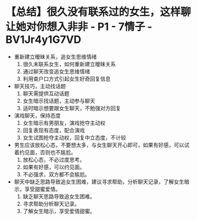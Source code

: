 # 【总结】很久没有联系过的女生，这样聊让她对你想入非非 - P1 - 7情子 - BV1Jr4y1G7VD

-   重新建立暧昧关系，追女生思维情绪
    1.  很久未联系女生，如何重新建立暧昧关系
    2.  通过聊天改变追女生思维情绪
    3.  利用查户口方式引起女生好奇回复信息
-   聊天技巧，主动找话题
    1.  聊天需提供互动话题
    2.  女生暗示找话题，主动参与聊天
    3.  适时暗示想要跟女生聊天，不勉强对方回复
-   演戏聊天，保持态度
    1.  女生暗示有男朋友，演戏抢夺主动权
    2.  回复表现有态度，配合演戏
    3.  女生试图抢夺主动权，回复中立态度，不计较
-   男生应该放松心态，不要想太多，与女生聊天开心即可，如果有好感，可以试着约见面，否则也不尴尬。
    1.  放松心态，不必过度思考。
    2.  如果有好感，可以约见面。
    3.  不必强求，双方都不会尴尬。
-   聊天中缺乏思路导致追女生困难，建议寻求帮助，分析聊天记录，了解女生暗示，享受甜蜜爱情。
    1.  缺乏聊天思路导致追女生困难。
    2.  寻求帮助分析聊天记录。
    3.  了解女生暗示，享受爱情甜蜜。